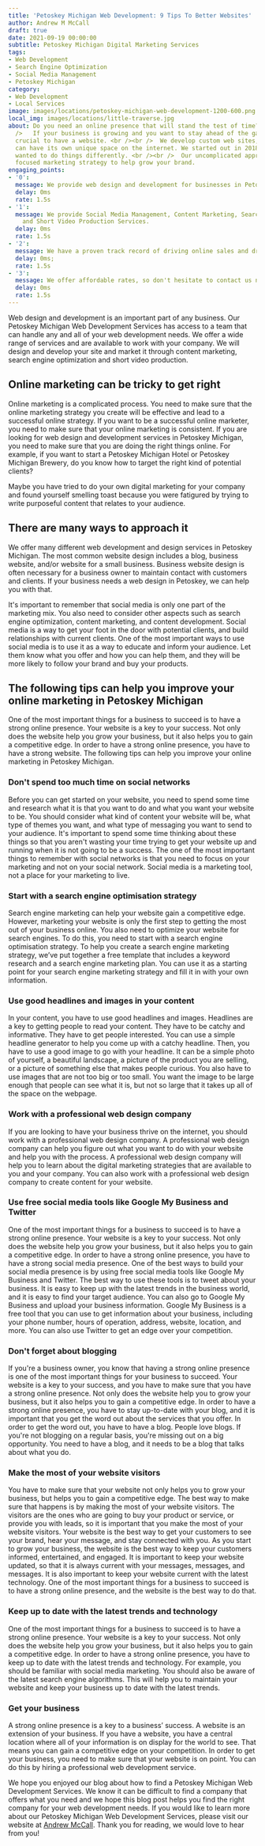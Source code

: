 ```yaml
---
title: 'Petoskey Michigan Web Development: 9 Tips To Better Websites'
author: Andrew M McCall
draft: true
date: 2021-09-19 00:00:00
subtitle: Petoskey Michigan Digital Marketing Services
tags:
- Web Development
- Search Engine Optimization
- Social Media Management
- Petoskey Michigan
category:
- Web Development
- Local Services
image: images/locations/petoskey-michigan-web-development-1200-600.png
local_img: images/locations/little-traverse.jpg
about: Do you need an online presence that will stand the test of time? <br /><br
  />   If your business is growing and you want to stay ahead of the game, then it's
  crucial to have a website. <br /><br />  We develop custom web sites, so your company
  can have its own unique space on the internet. We started out in 2018 because we
  wanted to do things differently. <br /><br />  Our uncomplicated approach provides
  focused marketing strategy to help grow your brand.
engaging_points:
- '0': 
  message: We provide web design and development for businesses in Petoskey Michigan.
  delay: 0ms
  rate: 1.5s
- '1': 
  message: We provide Social Media Management, Content Marketing, Search Engine Optimization,
    and Short Video Production Services.
  delay: 0ms
  rate: 1.5s
- '2': 
  message: We have a proven track record of driving online sales and driving traffic.
  delay: 0ms;
  rate: 1.5s
- '3': 
  message: We offer affordable rates, so don't hesitate to contact us now.
  delay: 0ms
  rate: 1.5s
---
```


 Web design and development is an important part of any business. Our Petoskey Michigan Web Development Services has access to a team that can handle any and all of your web development needs. We offer a wide range of services and are available to work with your company. We will design and develop your site and market it through content marketing, search engine optimization and short video production.

## Online marketing can be tricky to get right

 Online marketing is a complicated process. You need to make sure that the online marketing strategy you create will be effective and lead to a successful online strategy. If you want to be a successful online marketer, you need to make sure that your online marketing is consistent. If you are looking for web design and development services in Petoskey Michigan, you need to make sure that you are doing the right things online. For example, if you want to start a Petoskey Michigan Hotel or Petoskey Michigan Brewery, do you know how to target the right kind of potential clients?  

 Maybe you have tried to do your own digital marketing for your company and found yourself smelling toast because you were fatigured by trying to write purposeful content that relates to your audience.

## There are many ways to approach it

 We offer many different web development and design services in Petoskey Michigan. The most common website design includes a blog, business website, and/or website for a small business. Business website design is often necessary for a business owner to maintain contact with customers and clients. If your business needs a web design in Petoskey, we can help you with that.

 It's important to remember that social media is only one part of the marketing mix. You also need to consider other aspects such as search engine optimization, content marketing, and content development. Social media is a way to get your foot in the door with potential clients, and build relationships with current clients. One of the most important ways to use social media is to use it as a way to educate and inform your audience. Let them know what you offer and how you can help them, and they will be more likely to follow your brand and buy your products.

## The following tips can help you improve your online marketing in Petoskey Michigan

 One of the most important things for a business to succeed is to have a strong online presence. Your website is a key to your success. Not only does the website help you grow your business, but it also helps you to gain a competitive edge. In order to have a strong online presence, you have to have a strong website. The following tips can help you improve your online marketing in Petoskey Michigan.

### Don't spend too much time on social networks

 Before you can get started on your website, you need to spend some time and research what it is that you want to do and what you want your website to be. You should consider what kind of content your website will be, what type of themes you want, and what type of messaging you want to send to your audience. It's important to spend some time thinking about these things so that you aren't wasting your time trying to get your website up and running when it is not going to be a success. The one of the most important things to remember with social networks is that you need to focus on your marketing and not on your social network. Social media is a marketing tool, not a place for your marketing to live.

### Start with a search engine optimisation strategy

 Search engine marketing can help your website gain a competitive edge. However, marketing your website is only the first step to getting the most out of your business online. You also need to optimize your website for search engines. To do this, you need to start with a search engine optimisation strategy. To help you create a search engine marketing strategy, we’ve put together a free template that includes a keyword research and a search engine marketing plan. You can use it as a starting point for your search engine marketing strategy and fill it in with your own information.

### Use good headlines and images in your content

 In your content, you have to use good headlines and images. Headlines are a key to getting people to read your content. They have to be catchy and informative. They have to get people interested. You can use a simple headline generator to help you come up with a catchy headline. Then, you have to use a good image to go with your headline. It can be a simple photo of yourself, a beautiful landscape, a picture of the product you are selling, or a picture of something else that makes people curious. You also have to use images that are not too big or too small. You want the image to be large enough that people can see what it is, but not so large that it takes up all of the space on the webpage.

### Work with a professional web design company

 If you are looking to have your business thrive on the internet, you should work with a professional web design company. A professional web design company can help you figure out what you want to do with your website and help you with the process. A professional web design company will help you to learn about the digital marketing strategies that are available to you and your company. You can also work with a professional web design company to create content for your website.

### Use free social media tools like Google My Business and Twitter

 One of the most important things for a business to succeed is to have a strong online presence. Your website is a key to your success. Not only does the website help you grow your business, but it also helps you to gain a competitive edge. In order to have a strong online presence, you have to have a strong social media presence. One of the best ways to build your social media presence is by using free social media tools like Google My Business and Twitter. The best way to use these tools is to tweet about your business. It is easy to keep up with the latest trends in the business world, and it is easy to find your target audience. You can also go to Google My Business and upload your business information. Google My Business is a free tool that you can use to get information about your business, including your phone number, hours of operation, address, website, location, and more. You can also use Twitter to get an edge over your competition.

### Don't forget about blogging

 If you're a business owner, you know that having a strong online presence is one of the most important things for your business to succeed. Your website is a key to your success, and you have to make sure that you have a strong online presence. Not only does the website help you to grow your business, but it also helps you to gain a competitive edge. In order to have a strong online presence, you have to stay up-to-date with your blog, and it is important that you get the word out about the services that you offer. In order to get the word out, you have to have a blog. People love blogs. If you're not blogging on a regular basis, you're missing out on a big opportunity. You need to have a blog, and it needs to be a blog that talks about what you do.

###  Make the most of your website visitors

 You have to make sure that your website not only helps you to grow your business, but helps you to gain a competitive edge. The best way to make sure that happens is by making the most of your website visitors. The visitors are the ones who are going to buy your product or service, or provide you with leads, so it is important that you make the most of your website visitors. Your website is the best way to get your customers to see your brand, hear your message, and stay connected with you. As you start to grow your business, the website is the best way to keep your customers informed, entertained, and engaged. It is important to keep your website updated, so that it is always current with your messages, messages, and messages. It is also important to keep your website current with the latest technology. One of the most important things for a business to succeed is to have a strong online presence, and the website is the best way to do that.

###  Keep up to date with the latest trends and technology

 One of the most important things for a business to succeed is to have a strong online presence. Your website is a key to your success. Not only does the website help you grow your business, but it also helps you to gain a competitive edge. In order to have a strong online presence, you have to keep up to date with the latest trends and technology. For example, you should be familiar with social media marketing. You should also be aware of the latest search engine algorithms. This will help you to maintain your website and keep your business up to date with the latest trends.

###  Get your business

 A strong online presence is a key to a business’ success. A website is an extension of your business. If you have a website, you have a central location where all of your information is on display for the world to see. That means you can gain a competitive edge on your competition. In order to get your business, you need to make sure that your website is on point. You can do this by hiring a professional web development service.

  We hope you enjoyed our blog about how to find a Petoskey Michigan Web Development Services. We know it can be difficult to find a company that offers what you need and we hope this blog post helps you find the right company for your web development needs. If you would like to learn more about our Petoskey Michigan Web Development Services, please visit our website at [Andrew McCall](https://andrew-mccall.com "Petoskey Michigan Web Developer"). Thank you for reading, we would love to hear from you!

